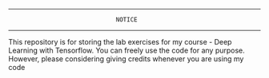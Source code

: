 *********************************************************************************
                                  NOTICE
*********************************************************************************
This repository is for storing the lab exercises for my course - Deep Learning
with Tensorflow. You can freely use the code for any purpose. However, please
considering giving credits whenever you are using my code
